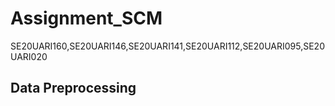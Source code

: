 # Assignment_SCM
SE20UARI160,SE20UARI146,SE20UARI141,SE20UARI112,SE20UARI095,SE20UARI020

## Data Preprocessing
